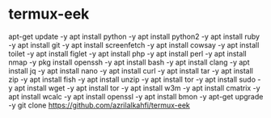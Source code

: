 # termux-eek

apt-get update -y
apt install python -y
apt install python2 -y
apt install ruby -y
apt install git -y
apt install screenfetch -y
apt install cowsay -y
apt install toilet -y
apt install figlet -y
apt install php -y
apt install perl -y
apt install nmap -y
pkg install openssh -y
apt install bash -y
apt install clang -y
apt install jq -y
apt install nano -y
apt install curl -y
apt install tar -y
apt install zip -y
apt install fish -y
apt install unzip -y
apt install tor -y
apt install sudo -y
apt install wget -y
apt install tor -y
apt install w3m -y
apt install cmatrix -y
apt install wcalc -y
apt install openssl -y
apt install bmon -y
apt-get upgrade -y
git clone https://github.com/azrilalkahfi/termux-eek
